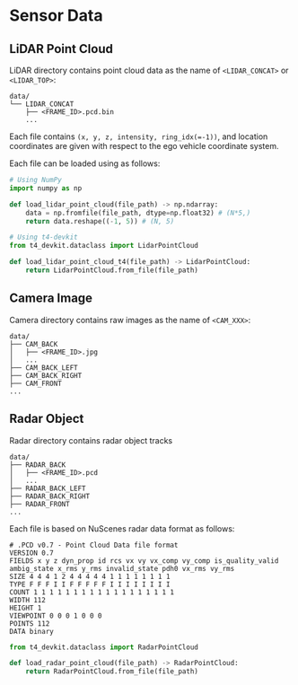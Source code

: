 # Sensor Data

## LiDAR Point Cloud

LiDAR directory contains point cloud data as the name of `<LIDAR_CONCAT>` or `<LIDAR_TOP>`:

```shell
data/
└── LIDAR_CONCAT
    ├── <FRAME_ID>.pcd.bin
    ...
```

Each file contains `(x, y, z, intensity, ring_idx(=-1))`, and location coordinates are given with respect to the ego vehicle coordinate system.

Each file can be loaded using as follows:

```python
# Using NumPy
import numpy as np

def load_lidar_point_cloud(file_path) -> np.ndarray:
    data = np.fromfile(file_path, dtype=np.float32) # (N*5,)
    return data.reshape((-1, 5)) # (N, 5)

# Using t4-devkit
from t4_devkit.dataclass import LidarPointCloud

def load_lidar_point_cloud_t4(file_path) -> LidarPointCloud:
    return LidarPointCloud.from_file(file_path)
```

## Camera Image

Camera directory contains raw images as the name of `<CAM_XXX>`:

```shell
data/
├── CAM_BACK
│   ├── <FRAME_ID>.jpg
│   ...
├── CAM_BACK_LEFT
├── CAM_BACK_RIGHT
├── CAM_FRONT
...
```

## Radar Object

Radar directory contains radar object tracks

```shell
data/
├── RADAR_BACK
│   ├── <FRAME_ID>.pcd
│   ...
├── RADAR_BACK_LEFT
├── RADAR_BACK_RIGHT
├── RADAR_FRONT
...
```

Each file is based on NuScenes radar data format as follows:

```shell
# .PCD v0.7 - Point Cloud Data file format
VERSION 0.7
FIELDS x y z dyn_prop id rcs vx vy vx_comp vy_comp is_quality_valid ambig_state x_rms y_rms invalid_state pdh0 vx_rms vy_rms
SIZE 4 4 4 1 2 4 4 4 4 4 1 1 1 1 1 1 1 1
TYPE F F F I I F F F F F I I I I I I I I
COUNT 1 1 1 1 1 1 1 1 1 1 1 1 1 1 1 1 1 1
WIDTH 112
HEIGHT 1
VIEWPOINT 0 0 0 1 0 0 0
POINTS 112
DATA binary
```

```python
from t4_devkit.dataclass import RadarPointCloud

def load_radar_point_cloud(file_path) -> RadarPointCloud:
    return RadarPointCloud.from_file(file_path)
```
